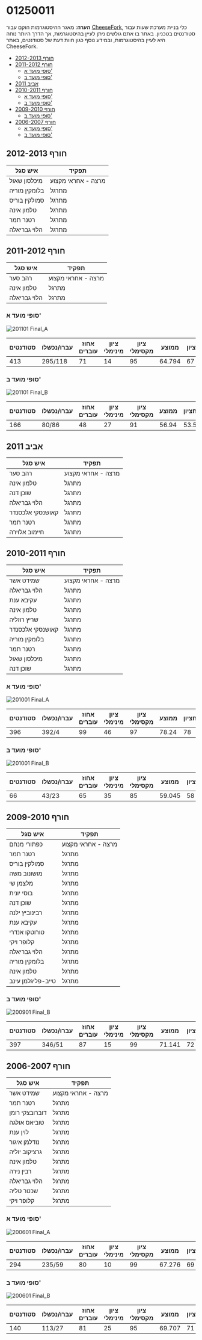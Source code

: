 # 01250011

**הערה**: מאגר ההיסטוגרמות הוקם עבור [CheeseFork](https://cheesefork.cf/), כלי בניית מערכת שעות עבור סטודנטים בטכניון. באתר בו אתם גולשים ניתן לעיין בהיסטוגרמות, אך הדרך היותר נוחה היא לעיין בהיסטוגרמות, ובמידע נוסף כגון חוות דעת של סטודנטים, באתר CheeseFork.

* [חורף 2012-2013](#201201)
* [חורף 2011-2012](#201101)
  * [סופי מועד א'](#201101-Final_A)
  * [סופי מועד ב'](#201101-Final_B)
* [אביב 2011](#201002)
* [חורף 2010-2011](#201001)
  * [סופי מועד א'](#201001-Final_A)
  * [סופי מועד ב'](#201001-Final_B)
* [חורף 2009-2010](#200901)
  * [סופי מועד ב'](#200901-Final_B)
* [חורף 2006-2007](#200601)
  * [סופי מועד א'](#200601-Final_A)
  * [סופי מועד ב'](#200601-Final_B)

<h2 id="201201">חורף 2012-2013</h2>

| איש סגל | תפקיד |
| ---- | ---- |
| מיכלסון שאול | מרצה - אחראי מקצוע |
| בלומקין מוריה | מתרגל |
| סמולקין בוריס | מתרגל |
| טלמון אינה | מתרגל |
| רטנר תמר | מתרגל |
| הלוי גבריאלה | מתרגל |

<h2 id="201101">חורף 2011-2012</h2>

| איש סגל | תפקיד |
| ---- | ---- |
| רהב סער | מרצה - אחראי מקצוע |
| טלמון אינה | מתרגל |
| הלוי גבריאלה | מתרגל |

<h3 id="201101-Final_A">סופי מועד א'</h3>

![201101 Final_A](201101/Final_A.png)

| סטודנטים | עברו/נכשלו | אחוז עוברים | ציון מינימלי | ציון מקסימלי | ממוצע | חציון |
| ---- | ---- | ---- | ---- | ---- | ---- | ---- |
| 413 | 295/118 | 71 | 14 | 95 | 64.794 | 67 |

<h3 id="201101-Final_B">סופי מועד ב'</h3>

![201101 Final_B](201101/Final_B.png)

| סטודנטים | עברו/נכשלו | אחוז עוברים | ציון מינימלי | ציון מקסימלי | ממוצע | חציון |
| ---- | ---- | ---- | ---- | ---- | ---- | ---- |
| 166 | 80/86 | 48 | 27 | 91 | 56.94 | 53.5 |

<h2 id="201002">אביב 2011</h2>

| איש סגל | תפקיד |
| ---- | ---- |
| רהב סער | מרצה - אחראי מקצוע |
| טלמון אינה | מתרגל |
| שוכן דנה | מתרגל |
| הלוי גבריאלה | מתרגל |
| קאושנסקי אלכסנדר | מתרגל |
| רטנר תמר | מתרגל |
| חיימוב אלוירה | מתרגל |

<h2 id="201001">חורף 2010-2011</h2>

| איש סגל | תפקיד |
| ---- | ---- |
| שמידט אשר | מרצה - אחראי מקצוע |
| הלוי גבריאלה | מתרגל |
| עקיבא ענת | מתרגל |
| טלמון אינה | מתרגל |
| שריץ רוזליה | מתרגל |
| קאושנסקי אלכסנדר | מתרגל |
| בלומקין מוריה | מתרגל |
| רטנר תמר | מתרגל |
| מיכלסון שאול | מתרגל |
| שוכן דנה | מתרגל |

<h3 id="201001-Final_A">סופי מועד א'</h3>

![201001 Final_A](201001/Final_A.png)

| סטודנטים | עברו/נכשלו | אחוז עוברים | ציון מינימלי | ציון מקסימלי | ממוצע | חציון |
| ---- | ---- | ---- | ---- | ---- | ---- | ---- |
| 396 | 392/4 | 99 | 46 | 97 | 78.24 | 78 |

<h3 id="201001-Final_B">סופי מועד ב'</h3>

![201001 Final_B](201001/Final_B.png)

| סטודנטים | עברו/נכשלו | אחוז עוברים | ציון מינימלי | ציון מקסימלי | ממוצע | חציון |
| ---- | ---- | ---- | ---- | ---- | ---- | ---- |
| 66 | 43/23 | 65 | 35 | 85 | 59.045 | 58 |

<h2 id="200901">חורף 2009-2010</h2>

| איש סגל | תפקיד |
| ---- | ---- |
| כפתורי מנחם | מרצה - אחראי מקצוע |
| רטנר תמר | מתרגל |
| סמולקין בוריס | מתרגל |
| מושונוב משה | מתרגל |
| מלצמן שי | מתרגל |
| בוסי יונית | מתרגל |
| שוכן דנה | מתרגל |
| רבינוביץ ילנה | מתרגל |
| עקיבא ענת | מתרגל |
| טורוטקו אנדרי | מתרגל |
| קלופר ויקי | מתרגל |
| הלוי גבריאלה | מתרגל |
| בלומקין מוריה | מתרגל |
| טלמון אינה | מתרגל |
| טייב-פליגלמן עינב | מתרגל |

<h3 id="200901-Final_B">סופי מועד ב'</h3>

![200901 Final_B](200901/Final_B.png)

| סטודנטים | עברו/נכשלו | אחוז עוברים | ציון מינימלי | ציון מקסימלי | ממוצע | חציון |
| ---- | ---- | ---- | ---- | ---- | ---- | ---- |
| 397 | 346/51 | 87 | 15 | 99 | 71.141 | 72 |

<h2 id="200601">חורף 2006-2007</h2>

| איש סגל | תפקיד |
| ---- | ---- |
| שמידט אשר | מרצה - אחראי מקצוע |
| רטנר תמר | מתרגל |
| דוברובצקי רומן | מתרגל |
| טוביאס אולגה | מתרגל |
| לוין ענת | מתרגל |
| נודלמן איגור | מתרגל |
| גרציקוב יוליה | מתרגל |
| טלמון אינה | מתרגל |
| רבין נירה | מתרגל |
| הלוי גבריאלה | מתרגל |
| שכטר טליה | מתרגל |
| קלופר ויקי | מתרגל |

<h3 id="200601-Final_A">סופי מועד א'</h3>

![200601 Final_A](200601/Final_A.png)

| סטודנטים | עברו/נכשלו | אחוז עוברים | ציון מינימלי | ציון מקסימלי | ממוצע | חציון |
| ---- | ---- | ---- | ---- | ---- | ---- | ---- |
| 294 | 235/59 | 80 | 10 | 99 | 67.276 | 69 |

<h3 id="200601-Final_B">סופי מועד ב'</h3>

![200601 Final_B](200601/Final_B.png)

| סטודנטים | עברו/נכשלו | אחוז עוברים | ציון מינימלי | ציון מקסימלי | ממוצע | חציון |
| ---- | ---- | ---- | ---- | ---- | ---- | ---- |
| 140 | 113/27 | 81 | 25 | 95 | 69.707 | 71 |

